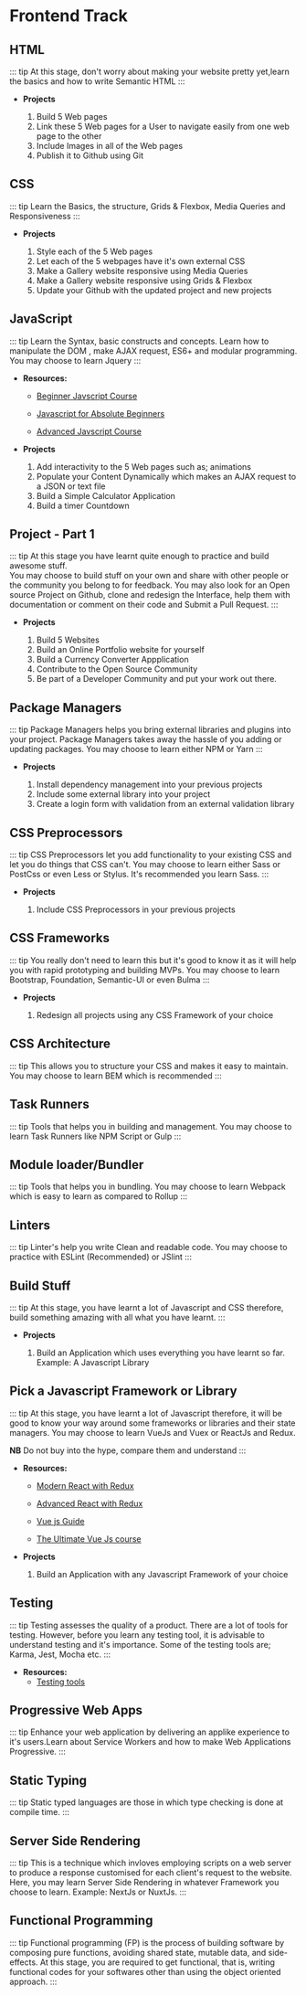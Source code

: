 # Frontend Track


## HTML
::: tip
At this stage, don't worry about making your website pretty yet,learn the basics and how to write Semantic HTML
:::

* **Projects** <Badge text="Todo" type="tip"/>
    1. Build 5 Web pages
    2. Link these 5 Web pages for a User to navigate easily from one web page to the other
    3. Include Images in all of the Web pages
    4. Publish it to Github using Git


## CSS
::: tip
Learn the Basics, the structure, Grids & Flexbox, Media Queries and Responsiveness
:::

* **Projects** <Badge text="Todo" type="tip"/>
    1. Style each of the 5 Web pages
    2. Let each of the 5 webpages have it's own external CSS
    3. Make a Gallery website responsive using Media Queries
    4. Make a Gallery website responsive using Grids & Flexbox
    5. Update your Github with the updated project and new projects


## JavaScript
::: tip
Learn the Syntax, basic constructs and concepts.
Learn how to manipulate the DOM , make AJAX request, ES6+ and modular programming.
You may choose to learn Jquery 
:::
* **Resources:**
  - [Beginner Javscript Course](https://www.udemy.com/the-complete-javascript-course/?siteID=EXclnL5BfX4-Vmv0_MLYu1BXxejDTYke8A&LSNPUBID=EXclnL5BfX4)
  
  - [Javascript for Absolute Beginners](https://www.udemy.com/javascript-for-absolute-beginners-learn-the-basics/learn/v4/t/lecture/3672096?start=0)
  
  - [Advanced Javscript Course](https://www.udemy.com/advanced-javascript-course/?siteID=EXclnL5BfX4-U5PkC7TgDJtPFqSKGhu4LA&LSNPUBID=EXclnL5BfX4)
  
  


* **Projects** <Badge text="Todo" type="tip"/>
    1. Add interactivity to the 5 Web pages such as; animations 
    2. Populate your Content Dynamically which makes an AJAX request to a JSON or text file
    3. Build a Simple Calculator Application 
    4. Build a timer Countdown
    


## Project - Part 1
::: tip
At this stage you have learnt quite enough to practice and build awesome stuff.  
You may choose to build stuff on your own and share with other people or the community you belong to for feedback. 
You may also look for an Open source Project on Github, clone and redesign the Interface, help them with documentation or comment on their code and Submit a Pull Request. 
:::

* **Projects** <Badge text="Todo" type="tip"/> 
    1. Build 5 Websites
    2. Build an Online Portfolio website for yourself
    3. Build a Currency Converter Appplication
    4. Contribute to the Open Source Community
    5. Be part of a Developer Community and put your work out there.


## Package Managers
::: tip
Package Managers helps you bring external libraries and plugins into your project. Package Managers takes 
away the hassle of you adding or updating packages. You may choose to learn either NPM or Yarn
:::

* **Projects** <Badge text="Todo" type="tip"/> 
    1. Install dependency management into your previous projects
    2. Include some external library into your project
    3. Create a login form with validation from an external validation library


## CSS Preprocessors
::: tip
CSS Preprocessors let you add functionality to your existing CSS and let you do things that CSS can't.
You may choose to learn either Sass or PostCss or even Less or Stylus. It's recommended you learn Sass.
:::
* **Projects** <Badge text="Todo" type="tip"/> 
    1. Include CSS Preprocessors in your previous projects


## CSS Frameworks
::: tip
You really don't need to learn this but it's good to know it as it
will help you with rapid prototyping and building MVPs. You may choose to 
learn Bootstrap, Foundation, Semantic-UI or even Bulma
:::
* **Projects** <Badge text="Todo" type="tip"/> 
    1. Redesign all projects using any CSS Framework of your choice


## CSS Architecture
::: tip
This allows you to structure your CSS and makes it easy to maintain. 
You may choose to learn BEM which is recommended
:::


## Task Runners
::: tip
Tools that helps you in building and management. 
You may choose to learn Task Runners like NPM Script or Gulp
:::

        
## Module loader/Bundler
::: tip
Tools that helps you in bundling. 
You may choose to learn Webpack which is easy to learn as compared to Rollup
:::


## Linters
::: tip
Linter's help you write Clean and readable code.
You may choose to practice with ESLint (Recommended) or JSlint
:::


## Build Stuff
::: tip
At this stage, you have learnt a lot of Javascript and CSS therefore, build something amazing with 
all what you have learnt.
:::

* **Projects** <Badge text="Todo" type="tip"/> 
    1. Build an Application which uses everything you have learnt so far. Example: A Javascript Library


## Pick a Javascript Framework or Library
::: tip
At this stage, you have learnt a lot of Javascript therefore, it will be good to know your way around some frameworks or
libraries and their state managers. You may choose to learn VueJs and Vuex or ReactJs and Redux.

**NB**
Do not buy into the hype, compare them and understand
:::

* **Resources:**
  - [Modern React with Redux](https://www.udemy.com/react-redux/?siteID=EXclnL5BfX4-ZrQ8hV9zog3.vbH5zzaFjQ&LSNPUBID=EXclnL5BfX4)
  
  - [Advanced React with Redux](https://www.udemy.com/react-redux-tutorial/?siteID=EXclnL5BfX4-pBmEkPr3anFUEVT4QKCexA&LSNPUBID=EXclnL5BfX4)
  
  - [Vue js Guide](https://www.udemy.com/vuejs-2-the-complete-guide/?siteID=EXclnL5BfX4-0vQfH.UnlqTztMpUyUGAsg&LSNPUBID=EXclnL5BfX4)
  
  - [The Ultimate Vue Js course](https://www.udemy.com/vuejs-2-essentials/?siteID=EXclnL5BfX4-f7CoQEohy.KhRTyqOnxYiA&LSNPUBID=EXclnL5BfX4)


* **Projects** <Badge text="Todo" type="tip"/> 
    1. Build an Application with any Javascript Framework of your choice
    


## Testing
::: tip
Testing assesses the quality of a product. There are a lot of tools for testing. However, before you learn any testing tool, it is advisable to understand testing and it's importance. Some of the testing tools are; Karma, Jest, Mocha etc.
:::

* **Resources:**
  - [Testing tools](https://frontendmasters.com/books/front-end-handbook/2017/tools/testing.html)



## Progressive Web Apps
::: tip
Enhance your web application by delivering an applike experience to it's users.Learn about Service Workers and how to make Web Applications Progressive.
:::


## Static Typing
::: tip
Static typed languages are those in which type checking is done at compile time.
:::


## Server Side Rendering
::: tip
This is a technique which invloves employing scripts on a web server to produce a response customised for each client's request to
the website. Here, you may learn Server Side Rendering in whatever Framework you choose to learn. Example: NextJs or NuxtJs.
:::


## Functional Programming
::: tip
Functional programming (FP) is the process of building software by composing pure functions, avoiding shared state, mutable data, and side-effects. At this stage, you are required to get functional, that is, writing functional codes for your softwares other than 
using the object oriented approach.
:::
